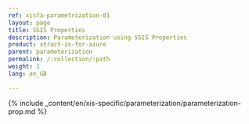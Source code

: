 ```yaml
---
ref: xisfa-parametrization-01
layout: page
title: SSIS Properties
description: Parameterization using SSIS Properties
product: xtract-is-for-azure
parent: parameterization
permalink: /:collection/:path
weight: 1
lang: en_GB

---
```


{% include _content/en/xis-specific/parameterization/parameterization-prop.md  %}
